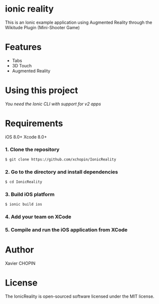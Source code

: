 ionic reality
=====================

This is an Ionic example application using Augmented Reality through the Wikitude Plugin (Mini-Shooter Game)

# Features
 - Tabs 
 - 3D Touch
 - Augmented Reality

# Using this project

*You need the Ionic CLI with support for v2 apps*

# Requirements

iOS 8.0+
Xcode 8.0+


### 1. Clone the repository

```bash
$ git clone https://github.com/xchopin/IonicReality
```

### 2. Go to the directory and install dependencies

```bash
$ cd IonicReality
```
### 3. Build iOS platform

```bash
$ ionic build ios
```

### 4. Add your team on XCode

### 5. Compile and run the iOS application from XCode

# Author
Xavier CHOPIN

# License
The IonicReality is open-sourced software licensed under the MIT license.

